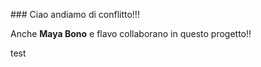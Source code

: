 ### Ciao andiamo di conflitto!!!

Anche **Maya Bono** e flavo collaborano in questo progetto!!

test
